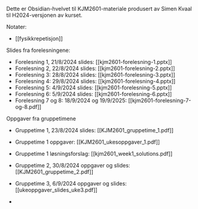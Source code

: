 
Dette er Obsidian-hvelvet til KJM2601-materiale produsert av Simen Kvaal til H2024-versjonen av kurset.

Notater:
* [[fysikkrepetisjon]]

Slides fra forelesningene:
* Forelesning 1, 21/8/2024 slides: [[kjm2601-forelesning-1.pptx]]
* Forelesning 2, 22/8/2024 slides: [[kjm2601-forelesning-2.pptx]]
* Forelesning 3: 28/8/2024 slides: [[kjm2601-forelesning-3.pptx]]
* Forelesning 4: 29/8/2024 slides: [[kjm2601-forelesning-4.pptx]]
* Forelesning 5: 4/9/2024 slides: [[kjm2601-forelesning-5.pptx]]
* Forelesning 6: 5/9/2024 slides: [[kjm2601-forelesning-6.pptx]]
* Forelesning 7 og 8: 18/9/2024 og 19/9/2025: [[kjm2601-forelesning-7-og-8.pdf]]

Oppgaver fra gruppetimene
* Gruppetime 1, 23/8/2024 slides: [[KJM2601_gruppetime_1.pdf]]
* Gruppetime 1 oppgaver: [[KJM2601_ukesoppgaver_1.pdf]]
* Gruppetime 1 løsningsforslag: [[kjm2601_week1_solutions.pdf]]

* Gruppetime 2, 30/8/2024 oppgaver og slides: [[KJM2601_gruppetime_2.pdf]]
* Gruppetime 3, 6/9/2024 oppgaver og slides: [[ukeoppgaver_slides_uke3.pdf]]
* 